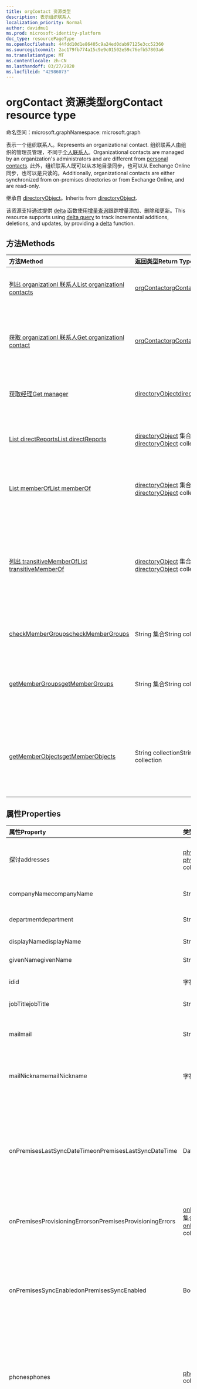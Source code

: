 ```yaml
---
title: orgContact 资源类型
description: 表示组织联系人
localization_priority: Normal
author: davidmu1
ms.prod: microsoft-identity-platform
doc_type: resourcePageType
ms.openlocfilehash: 44fdd10d1e86405c9a24ed0dab97125e3cc52360
ms.sourcegitcommit: 2ac179fb774a15c9e9c01502e59c76efb57803a6
ms.translationtype: MT
ms.contentlocale: zh-CN
ms.lasthandoff: 03/27/2020
ms.locfileid: "42986073"
---
```

# <a name="orgcontact-resource-type"></a><span data-ttu-id="bec1d-103">orgContact 资源类型</span><span class="sxs-lookup"><span data-stu-id="bec1d-103">orgContact resource type</span></span>

<span data-ttu-id="bec1d-104">命名空间：microsoft.graph</span><span class="sxs-lookup"><span data-stu-id="bec1d-104">Namespace: microsoft.graph</span></span>

<span data-ttu-id="bec1d-105">表示一个组织联系人。</span><span class="sxs-lookup"><span data-stu-id="bec1d-105">Represents an organizational contact.</span></span> <span data-ttu-id="bec1d-106">组织联系人由组织的管理员管理，不同于[个人联系人](contact.md)。</span><span class="sxs-lookup"><span data-stu-id="bec1d-106">Organizational contacts are managed by an organization's administrators and are different from [personal contacts](contact.md).</span></span> <span data-ttu-id="bec1d-107">此外，组织联系人既可以从本地目录同步，也可以从 Exchange Online 同步，也可以是只读的。</span><span class="sxs-lookup"><span data-stu-id="bec1d-107">Additionally, organizational contacts are either synchronized from on-premises directories or from Exchange Online, and are read-only.</span></span>

<span data-ttu-id="bec1d-108">继承自 [directoryObject](directoryobject.md)。</span><span class="sxs-lookup"><span data-stu-id="bec1d-108">Inherits from [directoryObject](directoryobject.md).</span></span>

<span data-ttu-id="bec1d-109">该资源支持通过提供 [delta](../api/orgcontact-delta.md) 函数使用[增量查询](/graph/delta-query-overview)跟踪增量添加、删除和更新。</span><span class="sxs-lookup"><span data-stu-id="bec1d-109">This resource supports using [delta query](/graph/delta-query-overview) to track incremental additions, deletions, and updates, by providing a [delta](../api/orgcontact-delta.md) function.</span></span>

## <a name="methods"></a><span data-ttu-id="bec1d-110">方法</span><span class="sxs-lookup"><span data-stu-id="bec1d-110">Methods</span></span>

| <span data-ttu-id="bec1d-111">方法</span><span class="sxs-lookup"><span data-stu-id="bec1d-111">Method</span></span>           | <span data-ttu-id="bec1d-112">返回类型</span><span class="sxs-lookup"><span data-stu-id="bec1d-112">Return Type</span></span>    |<span data-ttu-id="bec1d-113">说明</span><span class="sxs-lookup"><span data-stu-id="bec1d-113">Description</span></span>|
|:---------------|:--------|:----------|
|[<span data-ttu-id="bec1d-114">列出 organizationl 联系人</span><span class="sxs-lookup"><span data-stu-id="bec1d-114">List organizationl contacts</span></span>](../api/orgcontact-list.md) | [<span data-ttu-id="bec1d-115">orgContact</span><span class="sxs-lookup"><span data-stu-id="bec1d-115">orgContact</span></span>](orgcontact.md) |<span data-ttu-id="bec1d-116">列出组织联系人的属性。</span><span class="sxs-lookup"><span data-stu-id="bec1d-116">List properties of organizational contacts.</span></span>|
|[<span data-ttu-id="bec1d-117">获取 organizationl 联系人</span><span class="sxs-lookup"><span data-stu-id="bec1d-117">Get organizationl contact</span></span>](../api/orgcontact-get.md) | [<span data-ttu-id="bec1d-118">orgContact</span><span class="sxs-lookup"><span data-stu-id="bec1d-118">orgContact</span></span>](orgcontact.md) |<span data-ttu-id="bec1d-119">读取组织联系人的属性和关系。</span><span class="sxs-lookup"><span data-stu-id="bec1d-119">Read properties and relationships of an organizational contact.</span></span>|
|[<span data-ttu-id="bec1d-120">获取经理</span><span class="sxs-lookup"><span data-stu-id="bec1d-120">Get manager</span></span>](../api/orgcontact-get-manager.md) |[<span data-ttu-id="bec1d-121">directoryObject</span><span class="sxs-lookup"><span data-stu-id="bec1d-121">directoryObject</span></span>](directoryobject.md)| <span data-ttu-id="bec1d-122">获取组织联系人的经理。</span><span class="sxs-lookup"><span data-stu-id="bec1d-122">Get the organizational contact's manager.</span></span>|
|[<span data-ttu-id="bec1d-123">List directReports</span><span class="sxs-lookup"><span data-stu-id="bec1d-123">List directReports</span></span>](../api/orgcontact-list-directreports.md) |<span data-ttu-id="bec1d-124">[directoryObject](directoryobject.md) 集合</span><span class="sxs-lookup"><span data-stu-id="bec1d-124">[directoryObject](directoryobject.md) collection</span></span>| <span data-ttu-id="bec1d-125">列出组织联系人的直接下属。</span><span class="sxs-lookup"><span data-stu-id="bec1d-125">List the organizational contact's direct reports.</span></span>|
|[<span data-ttu-id="bec1d-126">List memberOf</span><span class="sxs-lookup"><span data-stu-id="bec1d-126">List memberOf</span></span>](../api/orgcontact-list-memberof.md) |<span data-ttu-id="bec1d-127">[directoryObject](directoryobject.md) 集合</span><span class="sxs-lookup"><span data-stu-id="bec1d-127">[directoryObject](directoryobject.md) collection</span></span>| <span data-ttu-id="bec1d-128">列出组织联系人所属的组。</span><span class="sxs-lookup"><span data-stu-id="bec1d-128">List the groups an organizational contact is a member of.</span></span>|
|[<span data-ttu-id="bec1d-129">列出 transitiveMemberOf</span><span class="sxs-lookup"><span data-stu-id="bec1d-129">List transitiveMemberOf</span></span>](../api/orgcontact-list-transitivememberof.md) |<span data-ttu-id="bec1d-130">[directoryObject](directoryobject.md) 集合</span><span class="sxs-lookup"><span data-stu-id="bec1d-130">[directoryObject](directoryobject.md) collection</span></span>| <span data-ttu-id="bec1d-131">列出组织联系人所属的组，包括组织联系人所嵌套的组。</span><span class="sxs-lookup"><span data-stu-id="bec1d-131">List the groups an organizational contact is a member of, including groups that the organizational contact is nested under.</span></span>|
|[<span data-ttu-id="bec1d-132">checkMemberGroups</span><span class="sxs-lookup"><span data-stu-id="bec1d-132">checkMemberGroups</span></span>](../api/orgcontact-checkmembergroups.md)|<span data-ttu-id="bec1d-133">String 集合</span><span class="sxs-lookup"><span data-stu-id="bec1d-133">String collection</span></span>| <span data-ttu-id="bec1d-134">检查组成员身份。</span><span class="sxs-lookup"><span data-stu-id="bec1d-134">Check for group membership.</span></span> |
|[<span data-ttu-id="bec1d-135">getMemberGroups</span><span class="sxs-lookup"><span data-stu-id="bec1d-135">getMemberGroups</span></span>](../api/orgcontact-getmembergroups.md)|<span data-ttu-id="bec1d-136">String 集合</span><span class="sxs-lookup"><span data-stu-id="bec1d-136">String collection</span></span>| <span data-ttu-id="bec1d-137">返回指定的组织联系人所属的所有组。</span><span class="sxs-lookup"><span data-stu-id="bec1d-137">Return all the groups that the specified organizational contact is a member of.</span></span> |
|[<span data-ttu-id="bec1d-138">getMemberObjects</span><span class="sxs-lookup"><span data-stu-id="bec1d-138">getMemberObjects</span></span>](../api/orgcontact-getmemberobjects.md)|<span data-ttu-id="bec1d-139">String collection</span><span class="sxs-lookup"><span data-stu-id="bec1d-139">String collection</span></span>| <span data-ttu-id="bec1d-140">返回组织联系人所属的 directoryObjects 的列表。</span><span class="sxs-lookup"><span data-stu-id="bec1d-140">Returns a list of directoryObjects the organizational contact is a member of.</span></span> |

## <a name="properties"></a><span data-ttu-id="bec1d-141">属性</span><span class="sxs-lookup"><span data-stu-id="bec1d-141">Properties</span></span>

| <span data-ttu-id="bec1d-142">属性</span><span class="sxs-lookup"><span data-stu-id="bec1d-142">Property</span></span>     | <span data-ttu-id="bec1d-143">类型</span><span class="sxs-lookup"><span data-stu-id="bec1d-143">Type</span></span>   |<span data-ttu-id="bec1d-144">Description</span><span class="sxs-lookup"><span data-stu-id="bec1d-144">Description</span></span>|
|:---------------|:--------|:----------|
| <span data-ttu-id="bec1d-145">探讨</span><span class="sxs-lookup"><span data-stu-id="bec1d-145">addresses</span></span>                    | <span data-ttu-id="bec1d-146">[physicalOfficeAddress](physicalofficeaddress.md)集合</span><span class="sxs-lookup"><span data-stu-id="bec1d-146">[physicalOfficeAddress](physicalofficeaddress.md) collection</span></span>           | <span data-ttu-id="bec1d-147">此组织联系人的邮政地址。</span><span class="sxs-lookup"><span data-stu-id="bec1d-147">Postal addresses for this organizational contact.</span></span> <span data-ttu-id="bec1d-148">目前，一个联系人只能有一个实际地址。</span><span class="sxs-lookup"><span data-stu-id="bec1d-148">For now a contact can only have one physical address.</span></span> |
| <span data-ttu-id="bec1d-149">companyName</span><span class="sxs-lookup"><span data-stu-id="bec1d-149">companyName</span></span>                  | <span data-ttu-id="bec1d-150">String</span><span class="sxs-lookup"><span data-stu-id="bec1d-150">String</span></span>                                                    | <span data-ttu-id="bec1d-151">此组织联系人所属的公司的名称。</span><span class="sxs-lookup"><span data-stu-id="bec1d-151">Name of the company that this organizational contact belong to.</span></span>                                                                                                                                                                                                                                                                                                                 |
| <span data-ttu-id="bec1d-152">department</span><span class="sxs-lookup"><span data-stu-id="bec1d-152">department</span></span>                   | <span data-ttu-id="bec1d-153">String</span><span class="sxs-lookup"><span data-stu-id="bec1d-153">String</span></span>                                                     | <span data-ttu-id="bec1d-154">联系人工作所在的部门的名称。</span><span class="sxs-lookup"><span data-stu-id="bec1d-154">The name for the department in which the contact works.</span></span>                                                                                                                                                                                                                                                                                                                                |
| <span data-ttu-id="bec1d-155">displayName</span><span class="sxs-lookup"><span data-stu-id="bec1d-155">displayName</span></span>                  | <span data-ttu-id="bec1d-156">String</span><span class="sxs-lookup"><span data-stu-id="bec1d-156">String</span></span>                                                     | <span data-ttu-id="bec1d-157">此组织联系人的显示名称。</span><span class="sxs-lookup"><span data-stu-id="bec1d-157">Display name for this organizational contact.</span></span>                                                                                                                                                                                                                                                                                                                                   |
| <span data-ttu-id="bec1d-158">givenName</span><span class="sxs-lookup"><span data-stu-id="bec1d-158">givenName</span></span>                    | <span data-ttu-id="bec1d-159">String</span><span class="sxs-lookup"><span data-stu-id="bec1d-159">String</span></span>                                                     | <span data-ttu-id="bec1d-160">此组织联系人的名字。</span><span class="sxs-lookup"><span data-stu-id="bec1d-160">First name for this organizational contact.</span></span>                                                                                                                                                                                                                                                                                                                                     |
| <span data-ttu-id="bec1d-161">id</span><span class="sxs-lookup"><span data-stu-id="bec1d-161">id</span></span>                           | <span data-ttu-id="bec1d-162">字符串</span><span class="sxs-lookup"><span data-stu-id="bec1d-162">String</span></span>                                                     | <span data-ttu-id="bec1d-163">此组织联系人的唯一标识符。</span><span class="sxs-lookup"><span data-stu-id="bec1d-163">Unique identifier for this organizational contact.</span></span>                                                                                                                                                                                                                                                                                                                             |
| <span data-ttu-id="bec1d-164">jobTitle</span><span class="sxs-lookup"><span data-stu-id="bec1d-164">jobTitle</span></span>                     | <span data-ttu-id="bec1d-165">String</span><span class="sxs-lookup"><span data-stu-id="bec1d-165">String</span></span>                                                     | <span data-ttu-id="bec1d-166">此组织联系人的职务。</span><span class="sxs-lookup"><span data-stu-id="bec1d-166">Job title for this organizational contact.</span></span>                                                                                                                                                                                                                                                                                                                                      |
|<span data-ttu-id="bec1d-167">mail</span><span class="sxs-lookup"><span data-stu-id="bec1d-167">mail</span></span>|<span data-ttu-id="bec1d-168">String</span><span class="sxs-lookup"><span data-stu-id="bec1d-168">String</span></span>| <span data-ttu-id="bec1d-169">联系人的 SMTP 地址，例如，"jeff@contoso.onmicrosoft.com"。</span><span class="sxs-lookup"><span data-stu-id="bec1d-169">The SMTP address for the contact, for example, "jeff@contoso.onmicrosoft.com".</span></span> |
| <span data-ttu-id="bec1d-170">mailNickname</span><span class="sxs-lookup"><span data-stu-id="bec1d-170">mailNickname</span></span>                 | <span data-ttu-id="bec1d-171">字符串</span><span class="sxs-lookup"><span data-stu-id="bec1d-171">String</span></span>                                                     | <span data-ttu-id="bec1d-172">此组织联系人的电子邮件别名（电子邮件地址的部分预挂起的 "@" 符号）。</span><span class="sxs-lookup"><span data-stu-id="bec1d-172">Email alias (portion of email address pre-pending the @ symbol) for this organizational contact.</span></span>                                                                                                                                                                                                                                                                                |
| <span data-ttu-id="bec1d-173">onPremisesLastSyncDateTime</span><span class="sxs-lookup"><span data-stu-id="bec1d-173">onPremisesLastSyncDateTime</span></span>   | <span data-ttu-id="bec1d-174">DateTimeOffset</span><span class="sxs-lookup"><span data-stu-id="bec1d-174">DateTimeOffset</span></span>                                             | <span data-ttu-id="bec1d-175">上次从本地 AD 同步此组织联系人的日期和时间。</span><span class="sxs-lookup"><span data-stu-id="bec1d-175">Date and time when this organizational contact was last synchronized from on-premises AD.</span></span> <span data-ttu-id="bec1d-176">此日期和时间信息使用 ISO 8601 格式，并且始终采用 UTC 时间。</span><span class="sxs-lookup"><span data-stu-id="bec1d-176">This date and time information uses ISO 8601 format and is always in UTC time.</span></span> <span data-ttu-id="bec1d-177">例如，2014 年 1 月 1 日午夜 (UTC) 如下所示：“2014-01-01T00:00:00Z”。</span><span class="sxs-lookup"><span data-stu-id="bec1d-177">For example, midnight UTC on Jan 1, 2014 would look like this: '2014-01-01T00:00:00Z'.</span></span>   |
| <span data-ttu-id="bec1d-178">onPremisesProvisioningErrors</span><span class="sxs-lookup"><span data-stu-id="bec1d-178">onPremisesProvisioningErrors</span></span> |<span data-ttu-id="bec1d-179">[onPremisesProvisioningError](onpremisesprovisioningerror.md) 集合</span><span class="sxs-lookup"><span data-stu-id="bec1d-179">[onPremisesProvisioningError](onpremisesprovisioningerror.md) collection</span></span>       | <span data-ttu-id="bec1d-180">此组织联系人的任何同步设置错误列表。</span><span class="sxs-lookup"><span data-stu-id="bec1d-180">List of any synchronization provisioning errors for this organizational contact.</span></span>                                                                                                                                                                                                                                                                                                |
|<span data-ttu-id="bec1d-181">onPremisesSyncEnabled</span><span class="sxs-lookup"><span data-stu-id="bec1d-181">onPremisesSyncEnabled</span></span>|<span data-ttu-id="bec1d-182">Boolean</span><span class="sxs-lookup"><span data-stu-id="bec1d-182">Boolean</span></span>|<span data-ttu-id="bec1d-183">如果此对象从本地目录同步，**则为 true** ; 否则为 false。**假**如果此对象最初是从本地目录同步，但不再同步，并且现在在 Exchange 中的 mastered;如果从未从本地目录同步此对象（默认），则**为 null** 。</span><span class="sxs-lookup"><span data-stu-id="bec1d-183">**true** if this object is synced from an on-premises directory; **false** if this object was originally synced from an on-premises directory but is no longer synced and now mastered in Exchange; **null** if this object has never been synced from an on-premises directory (default).</span></span>|
| <span data-ttu-id="bec1d-184">phones</span><span class="sxs-lookup"><span data-stu-id="bec1d-184">phones</span></span>                       | <span data-ttu-id="bec1d-185">[phone](phone.md) collection</span><span class="sxs-lookup"><span data-stu-id="bec1d-185">[phone](phone.md) collection</span></span>                            | <span data-ttu-id="bec1d-186">此组织联系人的电话列表。</span><span class="sxs-lookup"><span data-stu-id="bec1d-186">List of phones for this organizational contact.</span></span> <span data-ttu-id="bec1d-187">电话类型可以是移动、商业和 businessFax。</span><span class="sxs-lookup"><span data-stu-id="bec1d-187">Phone types can be mobile, business, and businessFax.</span></span> <span data-ttu-id="bec1d-188">集合中仅有一种类型可以存在。</span><span class="sxs-lookup"><span data-stu-id="bec1d-188">Only one of each type can ever be present in the collection.</span></span>                                                                                                                       |
| <span data-ttu-id="bec1d-189">proxyAddresses</span><span class="sxs-lookup"><span data-stu-id="bec1d-189">proxyAddresses</span></span>               | <span data-ttu-id="bec1d-190">String 集合</span><span class="sxs-lookup"><span data-stu-id="bec1d-190">String collection</span></span>                                         | <span data-ttu-id="bec1d-191">例如： "SMTP： bob@contoso.com"、"SMTP： bob@sales.contoso.com"。</span><span class="sxs-lookup"><span data-stu-id="bec1d-191">For example: "SMTP: bob@contoso.com", "smtp: bob@sales.contoso.com".</span></span> <span data-ttu-id="bec1d-192">需要多值属性筛选器表达式的 **any** 运算符。</span><span class="sxs-lookup"><span data-stu-id="bec1d-192">The **any** operator is required for filter expressions on multi-valued properties.</span></span> <span data-ttu-id="bec1d-193">支持\$筛选器。</span><span class="sxs-lookup"><span data-stu-id="bec1d-193">Supports \$filter.</span></span>                                                                                                                                                                               |
| <span data-ttu-id="bec1d-194">surname</span><span class="sxs-lookup"><span data-stu-id="bec1d-194">surname</span></span>                      | <span data-ttu-id="bec1d-195">String</span><span class="sxs-lookup"><span data-stu-id="bec1d-195">String</span></span>                                                     | <span data-ttu-id="bec1d-196">此组织联系人的姓氏。</span><span class="sxs-lookup"><span data-stu-id="bec1d-196">Last name for this organizational contact.</span></span>                          |

## <a name="relationships"></a><span data-ttu-id="bec1d-197">关系</span><span class="sxs-lookup"><span data-stu-id="bec1d-197">Relationships</span></span>

| <span data-ttu-id="bec1d-198">关系</span><span class="sxs-lookup"><span data-stu-id="bec1d-198">Relationship</span></span> | <span data-ttu-id="bec1d-199">类型</span><span class="sxs-lookup"><span data-stu-id="bec1d-199">Type</span></span>   |<span data-ttu-id="bec1d-200">Description</span><span class="sxs-lookup"><span data-stu-id="bec1d-200">Description</span></span>|
|:---------------|:--------|:----------|
|<span data-ttu-id="bec1d-201">directReports</span><span class="sxs-lookup"><span data-stu-id="bec1d-201">directReports</span></span>|<span data-ttu-id="bec1d-202">[directoryObject](directoryobject.md) collection</span><span class="sxs-lookup"><span data-stu-id="bec1d-202">[directoryObject](directoryobject.md) collection</span></span>| <span data-ttu-id="bec1d-203">联系人的直接下属。</span><span class="sxs-lookup"><span data-stu-id="bec1d-203">The contact's direct reports.</span></span> <span data-ttu-id="bec1d-204">（其 "经理" 属性设置为 "联系人" 的用户和联系人。） 只读。</span><span class="sxs-lookup"><span data-stu-id="bec1d-204">(The users and contacts that have their manager property set to this contact.)  Read-only.</span></span> <span data-ttu-id="bec1d-205">可为 Null。</span><span class="sxs-lookup"><span data-stu-id="bec1d-205">Nullable.</span></span>|
|<span data-ttu-id="bec1d-206">manager</span><span class="sxs-lookup"><span data-stu-id="bec1d-206">manager</span></span>|[<span data-ttu-id="bec1d-207">directoryObject</span><span class="sxs-lookup"><span data-stu-id="bec1d-207">directoryObject</span></span>](directoryobject.md)| <span data-ttu-id="bec1d-208">作为此联系人的经理的用户或联系人。</span><span class="sxs-lookup"><span data-stu-id="bec1d-208">The user or contact that is this contact's manager.</span></span> <span data-ttu-id="bec1d-209">只读。</span><span class="sxs-lookup"><span data-stu-id="bec1d-209">Read-only.</span></span>|
|<span data-ttu-id="bec1d-210">memberOf</span><span class="sxs-lookup"><span data-stu-id="bec1d-210">memberOf</span></span>|<span data-ttu-id="bec1d-211">[directoryObject](directoryobject.md) 集合</span><span class="sxs-lookup"><span data-stu-id="bec1d-211">[directoryObject](directoryobject.md) collection</span></span>| <span data-ttu-id="bec1d-212">此联系人所属的组。</span><span class="sxs-lookup"><span data-stu-id="bec1d-212">Groups that this contact is a member of.</span></span> <span data-ttu-id="bec1d-213">只读。</span><span class="sxs-lookup"><span data-stu-id="bec1d-213">Read-only.</span></span> <span data-ttu-id="bec1d-214">可为 NULL。</span><span class="sxs-lookup"><span data-stu-id="bec1d-214">Nullable.</span></span>|
|<span data-ttu-id="bec1d-215">transitiveMemberOf</span><span class="sxs-lookup"><span data-stu-id="bec1d-215">transitiveMemberOf</span></span>|<span data-ttu-id="bec1d-216">[directoryObject](directoryobject.md) 集合</span><span class="sxs-lookup"><span data-stu-id="bec1d-216">[directoryObject](directoryobject.md) collection</span></span>| <span data-ttu-id="bec1d-217">此联系人所属的组，包括将联系人嵌套在其下的组。</span><span class="sxs-lookup"><span data-stu-id="bec1d-217">Groups that this contact is a member of, including groups that the contact is nested under.</span></span>|<span data-ttu-id="bec1d-218">.</span><span class="sxs-lookup"><span data-stu-id="bec1d-218">.</span></span> <span data-ttu-id="bec1d-219">只读。</span><span class="sxs-lookup"><span data-stu-id="bec1d-219">Read-only.</span></span> <span data-ttu-id="bec1d-220">可为 Null。</span><span class="sxs-lookup"><span data-stu-id="bec1d-220">Nullable.</span></span>|

## <a name="json-representation"></a><span data-ttu-id="bec1d-221">JSON 表示形式</span><span class="sxs-lookup"><span data-stu-id="bec1d-221">JSON representation</span></span>

<span data-ttu-id="bec1d-222">下面是资源的 JSON 表示形式。</span><span class="sxs-lookup"><span data-stu-id="bec1d-222">Here is a JSON representation of the resource</span></span>

<!-- {
  "blockType": "resource",
  "optionalProperties": [
    "directReports",
    "manager",
    "memberOf"
  ],
  "keyProperty": "id",
  "baseType":"microsoft.graph.entity",  
  "@odata.type": "microsoft.graph.orgcontact"
}-->

```json
{
  "addresses": [{"@odata.type": "microsoft.graph.physicalOfficeAddress"}],
  "companyName": "string",
  "department": "string",
  "displayName": "string",
  "givenName": "string",
  "id": "string (identifier)",
  "jobTitle": "string",
  "mail": "string",
  "mailNickname": "string",
  "onPremisesLastSyncDateTime": "string (timestamp)",
  "onPremisesProvisioningErrors": [{"@odata.type": "microsoft.graph.onPremisesProvisioningError"}],
  "onPremisesSyncEnabled": true,
  "phones": [{"@odata.type": "microsoft.graph.phone"}],
  "proxyAddresses": ["string"],
  "surname": "string"
}
```

<!-- uuid: 8fcb5dbc-d5aa-4681-8e31-b001d5168d79
2015-10-25 14:57:30 UTC -->
<!--
{
  "type": "#page.annotation",
  "description": "orgContact resource",
  "keywords": "",
  "section": "documentation",
  "tocPath": "",
  "suppressions": []
}
-->
